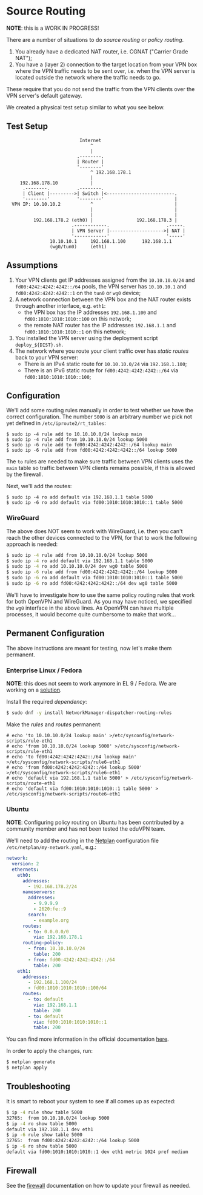 # Source Routing

**NOTE**: this is a WORK IN PROGRESS!

There are a number of situations to do _source routing_ or _policy routing_.

1. You already have a dedicated NAT router, i.e. CGNAT ("Carrier Grade NAT");
2. You have a (layer 2) connection to the target location from your VPN box 
   where the VPN traffic needs to be sent over, i.e. when the VPN server is
   located outside the network where the traffic needs to go.

These require that you do not send the traffic from the VPN clients over the 
VPN server's default gateway.

We created a physical test setup similar to what you see below.

## Test Setup

```
                           Internet
                               ^
                               |
                          .--------.
                          | Router |
                          '--------'
                               ^ 192.168.178.1
                               |
     192.168.178.10            |
      .--------.          .--------.
      | Client |--------->| Switch |<-------------------------.
      '--------'          '--------'                          |
  VPN IP: 10.10.10.2           ^                              |
                               |                              |
                               |                              |
          192.168.178.2 (eth0) |                192.168.178.3 |
                        .------------.                     .-----.
                        | VPN Server |-------------------->| NAT |
                        '------------'                     '-----'
                10.10.10.1     192.168.1.100      192.168.1.1
                (wg0/tun0)	   (eth1)
```

## Assumptions

1. Your VPN clients get IP addresses assigned from the `10.10.10.0/24` and 
   `fd00:4242:4242:4242::/64` pools, the VPN server has `10.10.10.1` and
   `fd00:4242:4242:4242::1` on the `tun0` or `wg0` device;
2. A network connection between the VPN box and the NAT router exists through
   another interface, e.g. `eth1`:
    - the VPN box has the IP addresses `192.168.1.100` and 
      `fd00:1010:1010:1010::100` on this network;
    - the remote NAT router has the IP addresses `192.168.1.1` and 
      `fd00:1010:1010:1010::1` on this network;
3. You installed the VPN server using the deployment script 
   `deploy_${DIST}.sh`.
4. The network where you route your client traffic over has _static routes_ 
   back to your VPN server:
    - There is an IPv4 static route for `10.10.10.0/24` via `192.168.1.100`;
    - There is an IPv6 static route for `fd00:4242:4242:4242::/64` via 
      `fd00:1010:1010:1010::100`;

## Configuration

We'll add some routing rules manually in order to test whether we have the 
correct configuration. The number `5000` is an arbitrary number we pick not yet 
defined in `/etc/iproute2/rt_tables`:

```
$ sudo ip -4 rule add to 10.10.10.0/24 lookup main
$ sudo ip -4 rule add from 10.10.10.0/24 lookup 5000
$ sudo ip -6 rule add to fd00:4242:4242:4242::/64 lookup main
$ sudo ip -6 rule add from fd00:4242:4242:4242::/64 lookup 5000
```

The `to` rules are needed to make sure traffic between VPN clients uses the 
`main` table so traffic between VPN clients remains possible, if this is 
allowed by the firewall.

Next, we'll add the routes:

```
$ sudo ip -4 ro add default via 192.168.1.1 table 5000
$ sudo ip -6 ro add default via fd00:1010:1010:1010::1 table 5000
```

### WireGuard

The above does NOT seem to work with WireGuard, i.e. then you can't reach the
other devices connected to the VPN, for that to work the following approach is 
needed:

```bash
$ sudo ip -4 rule add from 10.10.10.0/24 lookup 5000
$ sudo ip -4 ro add default via 192.168.1.1 table 5000
$ sudo ip -4 ro add 10.10.10.0/24 dev wg0 table 5000
$ sudo ip -6 rule add from fd00:4242:4242:4242::/64 lookup 5000
$ sudo ip -6 ro add default via fd00:1010:1010:1010::1 table 5000
$ sudo ip -6 ro add fd00:4242:4242:4242::/64 dev wg0 table 5000
```

We'll have to investigate how to use the same policy routing rules that work
for both OpenVPN and WireGuard. As you may have noticed, we specified the 
`wg0` interface in the above lines. As OpenVPN can have multiple processes, it
would become quite cumbersome to make that work...

## Permanent Configuration

The above instructions are meant for testing, now let's make them permanent.

### Enterprise Linux / Fedora

**NOTE**: this does not seem to work anymore in EL 9 / Fedora. We are working
on a [solution](https://todo.sr.ht/~eduvpn/server/135).

Install the required _dependency_:

```bash
$ sudo dnf -y install NetworkManager-dispatcher-routing-rules
```

Make the _rules_ and _routes_ permanent:

```
# echo 'to 10.10.10.0/24 lookup main' >/etc/sysconfig/network-scripts/rule-eth1
# echo 'from 10.10.10.0/24 lookup 5000' >/etc/sysconfig/network-scripts/rule-eth1
# echo 'to fd00:4242:4242:4242::/64 lookup main' >/etc/sysconfig/network-scripts/rule6-eth1
# echo 'from fd00:4242:4242:4242::/64 lookup 5000' >/etc/sysconfig/network-scripts/rule6-eth1
# echo 'default via 192.168.1.1 table 5000' > /etc/sysconfig/network-scripts/route-eth1
# echo 'default via fd00:1010:1010:1010::1 table 5000' > /etc/sysconfig/network-scripts/route6-eth1
```

### Ubuntu

**NOTE**: Configuring policy routing on Ubuntu has been contributed by a 
community member and has not been tested the eduVPN team.

We'll need to add the routing in the [Netplan](https://netplan.io/) 
configuration file `/etc/netplan/my-network.yaml`, e.g.:

```yaml
network:
  version: 2
  ethernets:
    eth0:
      addresses:
        - 192.168.178.2/24
      nameservers:
        addresses:
          - 9.9.9.9
          - 2620:fe::9
        search:
          - example.org
      routes:
        - to: 0.0.0.0/0
          via: 192.168.178.1
      routing-policy:
        - from: 10.10.10.0/24
          table: 200
        - from: fd00:4242:4242:4242::/64
          table: 200
    eth1:
      addresses:
        - 192.168.1.100/24
        - fd00:1010:1010:1010::100/64
      routes:
        - to: default
          via: 192.168.1.1
          table: 200
        - to: default
          via: fd00:1010:1010:1010::1
          table: 200
```

You can find more information in the official documentation 
[here](https://netplan.readthedocs.io/en/stable/examples/#configuring-source-routing).

In order to apply the changes, run:

```bash
$ netplan generate 
$ netplan apply
```

## Troubleshooting

It is smart to reboot your system to see if all comes up as expected:

```bash
$ ip -4 rule show table 5000
32765:	from 10.10.10.0/24 lookup 5000
$ ip -4 ro show table 5000
default via 192.168.1.1 dev eth1 
$ ip -6 rule show table 5000
32765:	from fd00:4242:4242:4242::/64 lookup 5000
$ ip -6 ro show table 5000
default via fd00:1010:1010:1010::1 dev eth1 metric 1024 pref medium
```

## Firewall

See the [firewall](FIREWALL.md) documentation on how to update your firewall
as needed.

